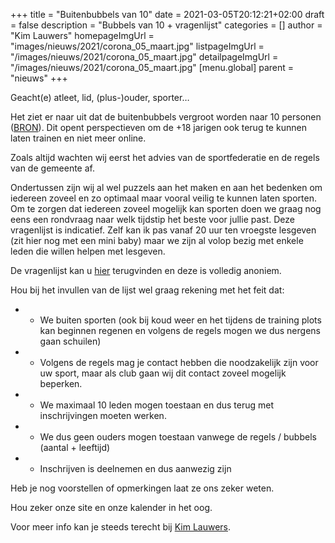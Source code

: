 +++
title = "Buitenbubbels van 10"
date = 2021-03-05T20:12:21+02:00
draft = false
description = "Bubbels van 10 + vragenlijst"
categories = []
author = "Kim Lauwers"
homepageImgUrl = "images/nieuws/2021/corona_05_maart.jpg"
listpageImgUrl = "/images/nieuws/2021/corona_05_maart.jpg"
detailpageImgUrl = "/images/nieuws/2021/corona_05_maart.jpg"
[menu.global]
    parent = "nieuws"
+++

Geacht(e) atleet, lid, (plus-)ouder, sporter…

Het ziet er naar uit dat de buitenbubbels vergroot worden naar 10 personen ([BRON](https://www.hln.be/dossier-coronavirus/overzicht-van-een-grotere-buitenbubbel-tot-de-heropening-van-horeca-dit-werd-beslist-op-het-overlegcomite~a065ae46/)). Dit opent perspectieven om de +18 jarigen ook terug te kunnen laten trainen en niet meer online.

Zoals altijd wachten wij eerst het advies van de sportfederatie en de regels van de gemeente af.

Ondertussen zijn wij al wel puzzels aan het maken en aan het bedenken om iedereen zoveel en zo optimaal maar vooral veilig te kunnen laten sporten.
Om te zorgen dat iedereen zoveel mogelijk kan sporten doen we graag nog eens een rondvraag naar welk tijdstip het beste voor jullie past.
Deze vragenlijst is indicatief. Zelf kan ik pas vanaf 20 uur ten vroegste lesgeven (zit hier nog met een mini baby) maar we zijn al volop bezig met enkele leden die willen helpen met lesgeven. 

De vragenlijst kan u [hier](https://forms.gle/fJf2smW7bjK5mi9E7) terugvinden en deze is volledig anoniem.

Hou bij het invullen van de lijst wel graag rekening met het feit dat:

* - We buiten sporten (ook bij koud weer en het tijdens de training plots kan beginnen regenen en volgens de regels mogen we dus nergens gaan schuilen)
* - Volgens de regels mag je contact hebben die noodzakelijk zijn voor uw sport, maar als club gaan wij dit contact zoveel mogelijk beperken.
* - We maximaal 10 leden mogen toestaan en dus terug met inschrijvingen moeten werken.
* - We dus geen ouders mogen toestaan vanwege de regels / bubbels (aantal + leeftijd)
* - Inschrijven is deelnemen en dus aanwezig zijn

Heb je nog voorstellen of opmerkingen laat ze ons zeker weten.

Hou zeker onze site en onze kalender in het oog.

Voor meer info kan je steeds terecht bij [Kim Lauwers](https://www.jujitsukeerbergen.be/trainers/#Kim_Lauwers).